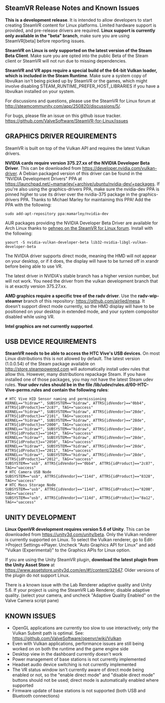## SteamVR Release Notes and Known Issues

**This is a development release**. It is intended to allow developers to start creating SteamVR content for Linux platforms. Limited hardware support is provided, and pre-release drivers are required. **Linux support is currently only available in the "beta" branch**, make sure you are using SteamVR[beta] before reporting issues.

**SteamVR on Linux is only supported on the latest version of the Steam Beta Client**. Make sure you are opted into the public Beta of the Steam client or SteamVR will not run due to missing dependencies.

**SteamVR and VR apps require a special build of the 64-bit Vulkan loader, which is included in the Steam Runtime**. Make sure a system copy of libvulkan isn't being picked up by SteamVR or the games, which might involve disabling STEAM_RUNTIME_PREFER_HOST_LIBRARIES if you have a libvulkan installed on your system.

For discussions and questions, please use the SteamVR for Linux forum at http://steamcommunity.com/app/250820/discussions/5/.

For bugs, please file an issue on this github issue tracker. https://github.com/ValveSoftware/SteamVR-for-Linux/issues

## GRAPHICS DRIVER REQUIREMENTS

SteamVR is built on top of the Vulkan API and requires the latest Vulkan drivers. 

**NVIDIA cards require version 375.27.xx of the NVIDIA Developer Beta Driver**. This can be downloaded from https://developer.nvidia.com/vulkan-driver. A Debian packaged version of this driver can be found in the "NVIDIA Development Drivers" PPA at https://launchpad.net/~mamarley/+archive/ubuntu/nvidia-dev/+packages. If you're also  using the graphics-drivers PPA, make sure the nvidia-dev PPA is pinned higher to use its driver over the nvidia-375 package in the graphics-drivers PPA. Thanks to Michael Marley for maintaining this PPA! Add the PPA with the following:

```
sudo add-apt-repository ppa:mamarley/nvidia-dev
```

AUR packages providing the NVIDIA Developer Beta Driver are available for Arch Linux thanks to [gehneo on the SteamVR for Linux forum](http://steamcommunity.com/app/250820/discussions/5/133257959063392200/). Install with the following:

```
yaourt -S nvidia-vulkan-developer-beta lib32-nvidia-libgl-vulkan-developer-beta
```

The NVIDIA driver supports direct mode, meaning the HMD will not appear on your desktop, or if it does, the display will have to be turned off in xrandr before being able to use VR.

The latest driver in NVIDIA's stable branch has a higher version number, but will not work. You need the driver from the vulkan development branch that is at exactly version 375.27.xx.

**AMD graphics require a specific tree of the radv driver**. Use the **radv-wip-steamvr** branch of this repository: https://github.com/airlied/mesa. It doesn't support direct mode currently, so the HMD display will have to be positioned on your desktop in extended mode, and your system compositor disabled while using VR.
 
**Intel graphics are not currently supported**.

## USB DEVICE REQUIREMENTS

**SteamVR needs to be able to access the HTC Vive's USB devices**. On most Linux distributions this is not allowed by default. The latest version (1.0.0.54) of the Steam package available on http://store.steampowered.com will automatically install udev rules that allow this. However, many distributions repackage Steam. If you have installed one of those packages, you may not have the latest Steam udev rules. **Your udev rules should be in the file /lib/udev/rules.d/60-HTC-Vive-perms.rules and contain the following rules**:

```
# HTC Vive HID Sensor naming and permissioning
KERNEL=="hidraw*", SUBSYSTEM=="hidraw", ATTRS{idVendor}=="0bb4", ATTRS{idProduct}=="2c87", TAG+="uaccess"
KERNEL=="hidraw*", SUBSYSTEM=="hidraw", ATTRS{idVendor}=="28de", ATTRS{idProduct}=="2101", TAG+="uaccess"
KERNEL=="hidraw*", SUBSYSTEM=="hidraw", ATTRS{idVendor}=="28de", ATTRS{idProduct}=="2000", TAG+="uaccess"
KERNEL=="hidraw*", SUBSYSTEM=="hidraw", ATTRS{idVendor}=="28de", ATTRS{idProduct}=="1043", TAG+="uaccess"
KERNEL=="hidraw*", SUBSYSTEM=="hidraw", ATTRS{idVendor}=="28de", ATTRS{idProduct}=="2050", TAG+="uaccess"
KERNEL=="hidraw*", SUBSYSTEM=="hidraw", ATTRS{idVendor}=="28de", ATTRS{idProduct}=="2011", TAG+="uaccess"
KERNEL=="hidraw*", SUBSYSTEM=="hidraw", ATTRS{idVendor}=="28de", ATTRS{idProduct}=="2012", TAG+="uaccess"
SUBSYSTEM=="usb", ATTRS{idVendor}=="0bb4", ATTRS{idProduct}=="2c87", TAG+="uaccess"
# HTC Camera USB Node
SUBSYSTEM=="usb", ATTRS{idVendor}=="114d", ATTRS{idProduct}=="8328", TAG+="uaccess"
# HTC Mass Storage Node
SUBSYSTEM=="usb", ATTRS{idVendor}=="114d", ATTRS{idProduct}=="8200", TAG+="uaccess"
SUBSYSTEM=="usb", ATTRS{idVendor}=="114d", ATTRS{idProduct}=="8a12", TAG+="uaccess"
```

## UNITY DEVELOPMENT

**Linux OpenVR development requires version 5.6 of Unity**. This can be downloaded from https://unity3d.com/unity/beta. Only the Vulkan renderer is currently supported on Linux. To select the Vulkan renderer, go to Edit->Project Settings->Player. Uncheck "Auto Graphics API for Linux" and add "Vulkan (Experimental)" to the Graphics APIs for Linux option.

If you are using the Unity SteamVR plugin, **download the latest plugin from the Unity Asset Store** at https://www.assetstore.unity3d.com/en/#!/content/32647. Older versions of the plugin do not support Linux.

There is a known issue with the Lab Renderer adaptive quality and Unity 5.6. If your project is using the SteamVR Lab Renderer, disable adaptive quality. (select your camera, and uncheck "Adaptive Quality Enabled" on the Valve Camera script pane)

## KNOWN ISSUES
* OpenGL applications are currently too slow to use interactively; only the Vulkan Submit path is optimal. See: https://github.com/ValveSoftware/openvr/wiki/Vulkan
* Even with Vulkan applications, performance issues are still being worked on on both the runtime and the game engine side
* Desktop view in the dashboard currently doesn't work
* Power management of base stations is not currently implemented
* Headset audio device switching is not currently implemented
* The VR status window isn't currently aware of direct mode being enabled or not, so the "enable direct mode" and "disable direct mode" buttons should not be used; direct mode is automatically enabled where supported
* Firmware update of base stations is not supported (both USB and Bluetooth connections)
